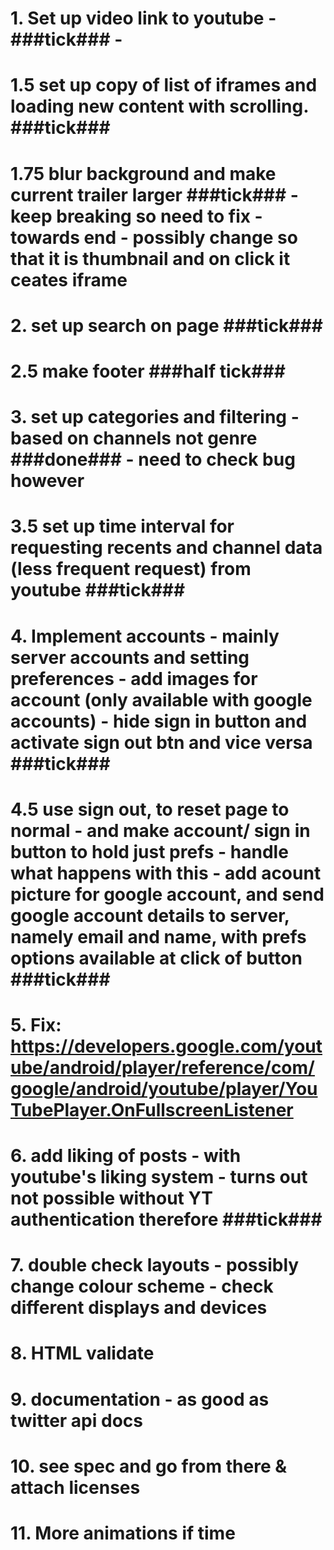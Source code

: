 # 1. Set up video link to youtube - ###tick### - 
# 1.5 set up copy of list of iframes and loading new content with scrolling. ###tick###
# 1.75 blur background and make current trailer larger	###tick### - keep breaking so need to fix - towards end - possibly change so that it is thumbnail and on click it ceates iframe
# 2. set up search on page	###tick###
# 2.5 make footer ###half tick###
# 3. set up categories and filtering - based on channels not genre ###done### - need to check bug however
# 3.5 set up time interval for requesting recents and channel data (less frequent request) from youtube ###tick###

# 4. Implement accounts - mainly server accounts and setting preferences - add images for account (only available with google accounts) - hide sign in button and activate sign out btn and vice versa  ###tick###
# 4.5 use sign out, to reset page to normal - and make account/ sign in button to hold just prefs - handle what happens with this - add acount picture for google account, and send google account details to server, namely email and name, with prefs options available at click of button ###tick###
# 5. Fix: https://developers.google.com/youtube/android/player/reference/com/google/android/youtube/player/YouTubePlayer.OnFullscreenListener
# 6. add liking of posts - with youtube's liking system - turns out not possible without YT authentication therefore ###tick###
# 7. double check layouts - possibly change colour scheme - check different displays and devices
# 8. HTML validate
# 9. documentation - as good as twitter api docs
# 10. see spec and go from there & attach licenses
# 11. More animations if time

